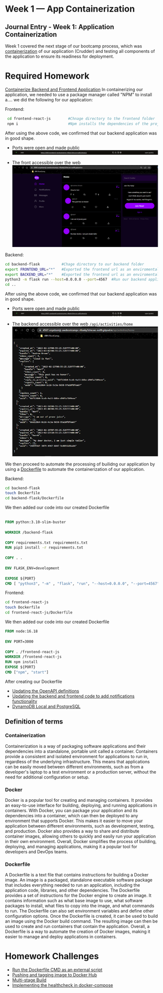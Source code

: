 # Week 1 — App Containerization

## Journal Entry - Week 1: Application Containerization
Week 1 covered the next stage of our bootcamp process, which was [containerization](#containerization) of our application (Crudder) and testing all components of the application to ensure its readiness for deployment.

# Required Homework
[Containerize Backend and Frontend Application](#containerize-backend-and-frontend)
  In containerizing our application, we needed to use a package manager called "NPM" to install a.... we did the following for our application:

  Frontend:
  ```sh
   cd frontend-react-js        #Chnage directory to the frontend folder
   npm i                       #Npm installs the dependencies of the project
  ```
After using the above code, we confirmed that our backend application was in good shape.
+ Ports were open and made public
![Frontend Open Ports](assets/Week-1/Open%20Port%203000.PNG)

+ The front accessible over the web
![Frontend Home](assets/Week-1/home-frontend.PNG)

Backend:
  ```sh
  cd backend-flask          #Chage directory to our backend folder
  export FRONTEND_URL="*"   #Exported the frontend url as an enviromental variable
  export BACKEND_URL="*"    #Exported the frontend url as an enviromental variable
  python3 -m flask run --host=0.0.0.0 --port=4567  #Run our backend application to allow access from any url only through specific ports
  cd ..
```
After using the above code, we confirmed that our backend application was in good shape.
+ Ports were open and made public
![Open Ports](assets/Week-1/Open%20Port%204567.PNG)

+ The backend accessible over the web ``` /api/activities/home ```
![Backend Home](assets/Week-1/api-activites-home-backend.PNG)


We then proceed to automate the processing of builidng our application by using a [Dockerfile](#dockerfile) to automate the containerization of our application.

Backend:

```sh
cd backend-flask
touch Dockerfile
cd backend-flask/Dockerfile
```
We then added our code into our created Dockerfile

```Dockerfile

FROM python:3.10-slim-buster

WORKDIR /backend-flask

COPY requirements.txt requirements.txt
RUN pip3 install -r requirements.txt

COPY . .

ENV FLASK_ENV=development

EXPOSE ${PORT}
CMD [ "python3", "-m" , "flask", "run", "--host=0.0.0.0", "--port=4567"]

```
Frontend:

```sh
cd frontend-react-js
touch Dockerfile
cd frontend-react-js/Dockerfile
```
We then added our code into our created Dockerfile

```Dockerfile
FROM node:16.18

ENV PORT=3000

COPY . /frontend-react-js
WORKDIR /frontend-react-js
RUN npm install
EXPOSE ${PORT}
CMD ["npm", "start"]

```



After creating our Dockerfile 

  - [Updating the OpenAPI definitions](#updating-the-openapi-definitions)
  - [Updating the backend and frontend code to add notifications functionality](#updating-the-backend-and-frontend-code-to-add-notifications-functionality)
  - [DynamoDB Local and PostgreSQL](#dynamodb-local-and-postgresql)
  


## Definition of terms
### Containerization
Containerization is a way of packaging software applications and their dependencies into a standalone, portable unit called a container. Containers provide a consistent and isolated environment for applications to run in, regardless of the underlying infrastructure. This means that applications can be easily moved between different environments, such as from a developer's laptop to a test environment or a production server, without the need for additional configuration or setup.
### Docker
Docker is a popular tool for creating and managing containers. It provides an easy-to-use interface for building, deploying, and running applications in containers. With Docker, you can package your application and its dependencies into a container, which can then be deployed to any environment that supports Docker. This makes it easier to move your application between different environments, such as development, testing, and production. Docker also provides a way to share and distribute container images, allowing others to quickly and easily run your application in their own environment. Overall, Docker simplifies the process of building, deploying, and managing applications, making it a popular tool for developers and DevOps teams.

### Dockerfile
A Dockerfile is a text file that contains instructions for building a Docker image. An image is a packaged, standalone executable software package that includes everything needed to run an application, including the application code, libraries, and other dependencies.
The Dockerfile provides a set of instructions for the Docker engine to create an image. It contains information such as what base image to use, what software packages to install, what files to copy into the image, and what commands to run. The Dockerfile can also set environment variables and define other configuration options.
Once the Dockerfile is created, it can be used to build an image using the Docker build command. The resulting image can then be used to create and run containers that contain the application. Overall, a Dockerfile is a way to automate the creation of Docker images, making it easier to manage and deploy applications in containers.
# Homework Challenges
+ [Run the Dockerfile CMD as an external script](#run-the-dockerfile-cmd-as-an-external-script)
+ [Pushing and tagging image to Docker Hub](#pushing-and-tagging-image-to-docker-hub)
+ [Multi-stage Build](#multi-stage-build)
+ [Implementing the healthcheck in docker-compose](#implementing-the-healthcheck-in-docker-compose)